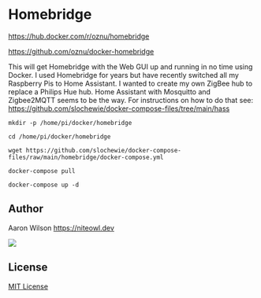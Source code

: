 # Homebridge
https://hub.docker.com/r/oznu/homebridge

https://github.com/oznu/docker-homebridge

This will get Homebridge with the Web GUI up and running in no time using Docker. I used Homebridge for years but have recently switched all my Raspberry Pis to Home Assistant. I wanted to create my own ZigBee hub to replace a Philips Hue hub. Home Assistant with Mosquitto and Zigbee2MQTT seems to be the way. For instructions on how to do that see: https://github.com/slochewie/docker-compose-files/tree/main/hass 

```
mkdir -p /home/pi/docker/homebridge
```
```
cd /home/pi/docker/homebridge
```
```
wget https://github.com/slochewie/docker-compose-files/raw/main/homebridge/docker-compose.yml
```
```
docker-compose pull
```
```
docker-compose up -d
```

## Author

Aaron Wilson <https://niteowl.dev>

[![](https://cdn.buymeacoffee.com/buttons/default-blue.png)](https://www.buymeacoffee.com/slochewie)

## License

[MIT License](./LICENSE)

